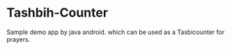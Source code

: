 # Tashbih-Counter
Sample demo app by java android.
which can be used as a Tasbicounter for prayers.
